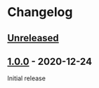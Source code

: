 # Changelog

## [Unreleased]


## [1.0.0] - 2020-12-24

Initial release


[Unreleased]: https://github.com/JakeWharton/qbt-tracker-hound/compare/1.0.0...HEAD
[1.0.0]: https://github.com/JakeWharton/qbt-tracker-hound/releases/tag/1.0.0

